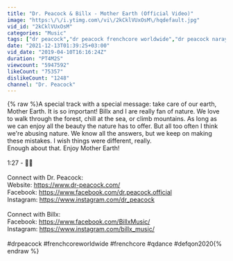 ```yaml
---
title: "Dr. Peacock & Billx - Mother Earth (Official Video)"
image: "https:\/\/i.ytimg.com\/vi\/2kCklVUxOsM\/hqdefault.jpg"
vid_id: "2kCklVUxOsM"
categories: "Music"
tags: ["dr peacock","dr peacock frenchcore worldwide","dr peacock narayana"]
date: "2021-12-13T01:39:25+03:00"
vid_date: "2019-04-10T16:16:24Z"
duration: "PT4M2S"
viewcount: "5947592"
likeCount: "75357"
dislikeCount: "1248"
channel: "Dr. Peacock"
---
```

{% raw %}A special track with a special message: take care of our earth, Mother Earth. It is so important! Billx and I are really fan of nature. We love to walk through the forest, chill at the sea, or climb mountains. As long as we can enjoy all the beauty the nature has to offer. But all too often I think we're abusing nature. We know all the answers, but we keep on making these mistakes. I wish things were different, really.<br />Enough about that. Enjoy Mother Earth!<br /><br />1:27 - 🙏🏻<br /><br />Connect with Dr. Peacock:<br />Website: <a rel="nofollow" target="blank" href="https://www.dr-peacock.com/">https://www.dr-peacock.com/</a><br />Facebook: <a rel="nofollow" target="blank" href="https://www.facebook.com/dr.peacock.official">https://www.facebook.com/dr.peacock.official</a><br />Instagram: <a rel="nofollow" target="blank" href="https://www.instagram.com/dr_peacock">https://www.instagram.com/dr_peacock</a><br /><br />Connect with Billx:<br />Facebook: <a rel="nofollow" target="blank" href="https://www.facebook.com/BillxMusic/">https://www.facebook.com/BillxMusic/</a><br />Instagram: <a rel="nofollow" target="blank" href="https://www.instagram.com/billx_music/">https://www.instagram.com/billx_music/</a><br /><br />#drpeacock #frenchcoreworldwide #frenchcore #qdance #defqon2020{% endraw %}

